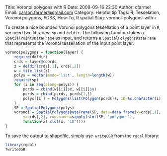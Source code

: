Title: Voronoi polygons with R
Date: 2009-09-16 22:30
Author: cfarmer
Email: carson.farmer@gmail.com
Category: Helpful tip
Tags: R, Tesselation, Voronoi polygons, FOSS, How-To, R spatial
Slug: voronoi-polygons-with-r

To create a nice bounded Voronoi polygons tessellation of a point layer
in `R`, we need two libraries: `sp` and `deldir`. The following function
takes a `SpatialPointsDataFrame` as input, and returns a
`SpatialPolygonsDataFrame` that represents the Voronoi tessellation of
the input point layer.
<!--more-->

```r
voronoipolygons = function(layer) {
    require(deldir)
    crds = layer@coords
    z = deldir(crds[,1], crds[,2])
    w = tile.list(z)
    polys = vector(mode='list', length=length(w))
    require(sp)
    for (i in seq(along=polys)) {
        pcrds = cbind(w[[i]]$x, w[[i]]$y)
        pcrds = rbind(pcrds, pcrds[1,])
        polys[[i]] = Polygons(list(Polygon(pcrds)), ID=as.character(i))
    }
    SP = SpatialPolygons(polys)
    voronoi = SpatialPolygonsDataFrame(SP, data=data.frame(x=crds[,1], 
        y=crds[,2], row.names=sapply(slot(SP, 'polygons'), 
        function(x) slot(x, 'ID'))))
}
```

To save the output to shapefile, simply use` writeOGR` from the `rgdal`
library:
```r
library(rgdal)
?writeOGR
```
